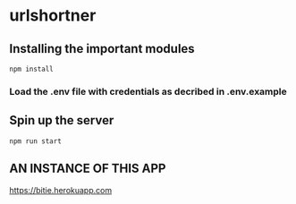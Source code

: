 # urlshortner
## Installing the important modules
`npm install`
### Load the .env file with credentials as decribed in .env.example
## Spin up the server
`npm run start`

## AN INSTANCE OF THIS APP
https://bitie.herokuapp.com

